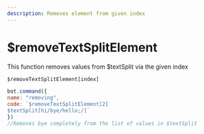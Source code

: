 ```yaml
---
description: Removes element from given index
---
```


# $removeTextSplitElement

This function removes values from $textSplit via the given index

```javascript
$removeTextSplitElement[index]
```

```javascript
bot.command({
name: "removing",
code: `$removeTextSplitElement[2]
$textSplit[hi/bye/hello;/]`
})
//Removes bye completely from the list of values in $textSplit
```

